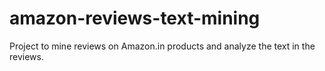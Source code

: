 # amazon-reviews-text-mining
Project to mine reviews on Amazon.in products and analyze the text in the reviews.
